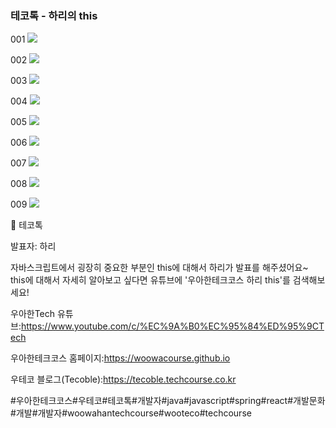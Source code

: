 ### 테코톡 - 하리의 this

001
![](001.png)

002
![](002.png)

003
![](003.png)

004
![](004.png)

005
![](005.png)

006
![](006.png)

007
![](007.png)

008
![](008.png)

009
![](009.png)

📮 테코톡

발표자: 하리

자바스크립트에서 굉장히 중요한 부분인 this에 대해서 하리가 발표를 해주셨어요~
this에 대해서 자세히 알아보고 싶다면 유튜브에 '우아한테크코스 하리 this'를 검색해보세요!

우아한Tech 유튜브:https://www.youtube.com/c/%EC%9A%B0%EC%95%84%ED%95%9CTech

우아한테크코스 홈페이지:https://woowacourse.github.io

우테코 블로그(Tecoble):https://tecoble.techcourse.co.kr

#우아한테크코스#우테코#테코톡#개발자#java#javascript#spring#react#개발문화#개발#개발자#woowahantechcourse#wooteco#techcourse
